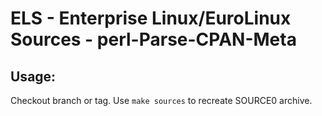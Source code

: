 # ELS - Enterprise Linux/EuroLinux Sources - perl-Parse-CPAN-Meta
 
## Usage:
  Checkout branch or tag. Use `make sources` to recreate  SOURCE0 archive.
